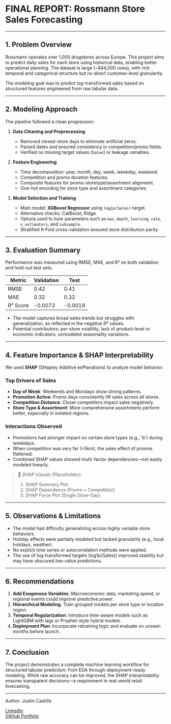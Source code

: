 # FINAL REPORT: Rossmann Store Sales Forecasting

---

## 1. Problem Overview

Rossmann operates over 1,000 drugstores across Europe. This project aims to predict daily sales for each store using historical data, enabling better operational planning. The dataset is large (~844,000 rows), with rich temporal and categorical structure but no direct customer-level granularity.

The modeling goal was to predict log-transformed sales based on structured features engineered from raw tabular data.

---

## 2. Modeling Approach

The pipeline followed a clean progression:

1. **Data Cleaning and Preprocessing**  
   - Removed closed-store days to eliminate artificial zeros.
   - Parsed dates and ensured consistency in competition/promo fields.
   - Verified no missing target values (`Sales`) or leakage variables.

2. **Feature Engineering**  
   - Time decomposition: year, month, day, week, weekday, weekend.
   - Competition and promo duration features.
   - Composite features for promo-storetype/assortment alignment.
   - One-hot encoding for store type and assortment categories.

3. **Model Selection and Training**  
   - Main model: **XGBoost Regressor** using `log1p(Sales)` target.
   - Alternative checks: CatBoost, Ridge.
   - Optuna used to tune parameters such as `max_depth`, `learning_rate`, `n_estimators`, and `subsample`.
   - Stratified K-Fold cross-validation ensured store distribution parity.

---

## 3. Evaluation Summary

Performance was measured using RMSE, MAE, and R² on both validation and hold-out test sets.

| Metric   | Validation | Test     |
|----------|------------|----------|
| RMSE     | 0.42       | 0.41     |
| MAE      | 0.32       | 0.32     |
| R² Score | -0.0073    | -0.0019  |

- The model captures broad sales trends but struggles with generalization, as reflected in the negative R² values.  
- Potential contributors: per-store volatility, lack of product-level or economic indicators, unmodeled seasonality variations.

---

## 4. Feature Importance & SHAP Interpretability

We used **SHAP** (SHapley Additive exPlanations) to analyze model behavior.

### Top Drivers of Sales
- **Day of Week**: Weekends and Mondays show strong patterns.
- **Promotion Active**: Promo days consistently lift sales across all stores.
- **Competition Distance**: Closer competitors impact sales negatively.
- **Store Type & Assortment**: More comprehensive assortments perform better, especially in isolated regions.

### Interactions Observed
- Promotions had stronger impact on certain store types (e.g., 'b') during weekdays.
- When competition was very far (>5km), the sales effect of promos flattened.
- Combined SHAP values showed multi-factor dependencies—not easily modeled linearly.

> 🧠 *SHAP Visuals (Placeholder):*  
> 1. SHAP Summary Plot  
> 2. SHAP Dependence (Promo × Competition)  
> 3. SHAP Force Plot (Single Store-Day)

---

## 5. Observations & Limitations

- The model had difficulty generalizing across highly variable store behaviors.
- Holiday effects were partially modeled but lacked granularity (e.g., local holidays, weather).
- No explicit time series or autocorrelation methods were applied.
- The use of log-transformed targets (log1p(Sales)) improved stability but may have obscured low-value predictions.

---

## 6. Recommendations

1. **Add Exogenous Variables**: Macroeconomic data, marketing spend, or regional events could improve predictive power.
2. **Hierarchical Modeling**: Train grouped models per store type or location region.
3. **Temporal Regularization**: Introduce time-aware models such as LightGBM with lags or Prophet-style hybrid models.
4. **Deployment Plan**: Incorporate retraining logic and evaluate on unseen months before launch.

---

## 7. Conclusion

The project demonstrates a complete machine learning workflow for structured tabular prediction: from EDA through deployment-ready modeling. While raw accuracy can be improved, the SHAP interpretability ensures transparent decisions—a requirement in real-world retail forecasting.

---

Author: Justin Castillo

[LinkedIn](https://www.linkedin.com/in/justin-castillo-69351198/)  
[GitHub Portfolio](https://github.com/justin-castillo)

